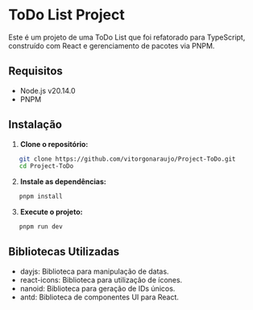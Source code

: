# ToDo List Project

Este é um projeto de uma ToDo List que foi refatorado para TypeScript, construído com React e gerenciamento de pacotes via PNPM.

## Requisitos

- Node.js v20.14.0
- PNPM

## Instalação

1. **Clone o repositório:**

```bash
   git clone https://github.com/vitorgonaraujo/Project-ToDo.git
   cd Project-ToDo
```

2. **Instale as dependências:**

```bash
   pnpm install
```

3. **Execute o projeto:**

```bash
   pnpm run dev
```

## Bibliotecas Utilizadas

- dayjs: Biblioteca para manipulação de datas.
- react-icons: Biblioteca para utilização de ícones.
- nanoid: Biblioteca para geração de IDs únicos.
- antd: Biblioteca de componentes UI para React.
